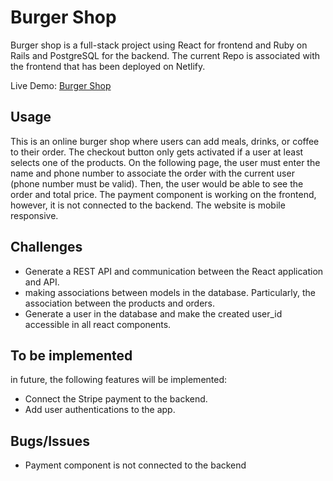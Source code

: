 # Burger Shop

Burger shop is a full-stack project using React for frontend and Ruby on Rails and PostgreSQL for the backend. The current Repo is associated with the frontend that has been deployed on Netlify.

Live Demo: [Burger Shop](https://burger-shop-final-project.netlify.app/)

## Usage

This is an online burger shop where users can add meals, drinks, or coffee to their order. The checkout button only gets activated if a user at least selects one of the products. On the following page, the user must enter the name and phone number to associate the order with the current user (phone number must be valid). Then, the user would be able to see the order and total price. 
The payment component is working on the frontend, however, it is not connected to the backend.
The website is mobile responsive.

## Challenges
- Generate a REST API and communication between the React application and API.
- making associations between models in the database. Particularly, the association between the products and orders.
- Generate a user in the database and make the created user_id accessible in all react components.

## To be implemented
in future, the following features will be implemented:

- Connect the Stripe payment to the backend.
- Add user authentications to the app.

## Bugs/Issues
- Payment component is not connected to the backend


